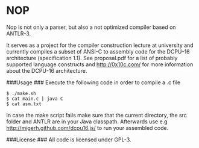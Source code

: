 # NOP #
Nop is not only a parser, but also a not optimized compiler based on ANTLR-3.

It serves as a project for the compiler construction lecture at university and currently compiles a subset of ANSI-C to assembly code for the DCPU-16 architecture (specification 1.1).
See proposal.pdf for a list of probably supported language constructs and http://0x10c.com/ for more information about the DCPU-16 architecture.

###Usage ###
Execute the following code in order to compile a .c file
````
$ ./make.sh
$ cat main.c | java C 
$ cat asm.txt
````

In case the make script fails make sure that the current directory, the src folder and ANTLR are in your Java classpath. 
Afterwards use e.g http://migerh.github.com/dcpu16.js/ to run your assembled code. 

###License ###
All code is licensed under GPL-3.